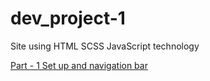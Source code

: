 # dev_project-1
Site using HTML SCSS JavaScript technology

[Part - 1 Set up and navigation bar](/README/Part_1/README.md)

